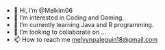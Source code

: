 - 👋 Hi, I’m @Melkim06
- 👀 I’m interested in Coding and Gaming.
- 🌱 I’m currently learning Java and R programming.
- 💞️ I’m looking to collaborate on ...
- 📫 How to reach me melvynpaleguin18@gmail.com

<!---
Melkim06/Melkim06 is a ✨ special ✨ repository because its `README.md` (this file) appears on your GitHub profile.
You can click the Preview link to take a look at your changes.
--->
